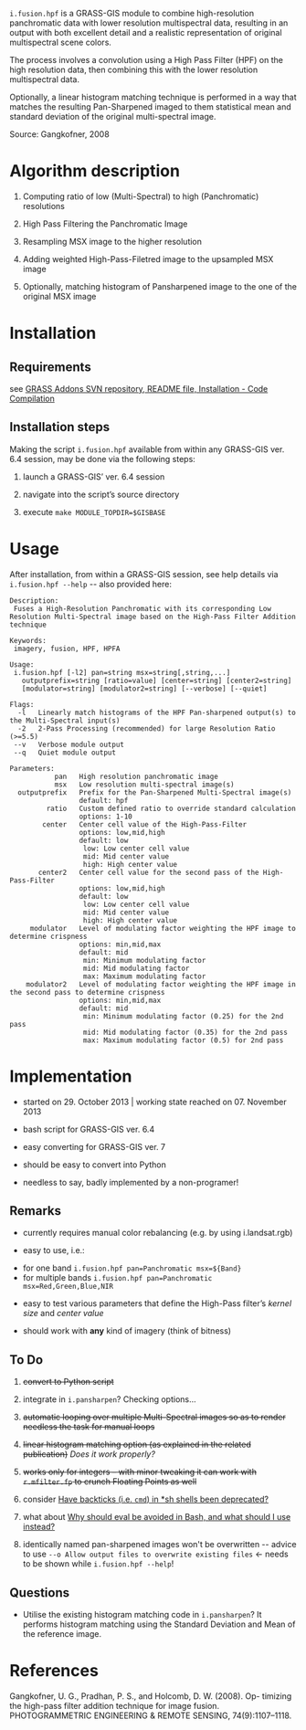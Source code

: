 `i.fusion.hpf` is a GRASS-GIS module to combine high-resolution 
panchromatic data with lower resolution multispectral data, resulting in an 
output with both excellent detail and a realistic representation of original 
multispectral scene colors.

The process involves a convolution using a High Pass Filter (HPF) on the high 
resolution data, then combining this with the lower resolution multispectral 
data.

Optionally, a linear histogram matching technique is performed in a way that 
matches the resulting Pan-Sharpened imaged to them statistical mean and standard 
deviation of the original multi-spectral image.

Source: Gangkofner, 2008

Algorithm description
=====================

1.  Computing ratio of low (Multi-Spectral) to high (Panchromatic) resolutions

2.  High Pass Filtering the Panchromatic Image

3.  Resampling MSX image to the higher resolution

4.  Adding weighted High-Pass-Filetred image to the upsampled MSX image

5.  Optionally, matching histogram of Pansharpened image to the one of the 
original MSX image

Installation
============

Requirements
------------

see [GRASS Addons SVN repository, README file, Installation - Code Compilation](https://svn.osgeo.org/grass/grass-addons/README)

Installation steps
------------------

Making the script `i.fusion.hpf` available from within any GRASS-GIS ver. 6.4 session, may be done via the following steps:

1.  launch a GRASS-GIS’ ver. 6.4 session

2.  navigate into the script’s source directory

3.  execute `make MODULE_TOPDIR=$GISBASE`

Usage
=====

After installation, from within a GRASS-GIS session, see help details via `i.fusion.hpf --help` -- also provided here:

```
Description:
 Fuses a High-Resolution Panchromatic with its corresponding Low Resolution Multi-Spectral image based on the High-Pass Filter Addition technique

Keywords:
 imagery, fusion, HPF, HPFA

Usage:
 i.fusion.hpf [-l2] pan=string msx=string[,string,...]
   outputprefix=string [ratio=value] [center=string] [center2=string]
   [modulator=string] [modulator2=string] [--verbose] [--quiet]

Flags:
  -l   Linearly match histograms of the HPF Pan-sharpened output(s) to the Multi-Spectral input(s)
  -2   2-Pass Processing (recommended) for large Resolution Ratio (>=5.5)
 --v   Verbose module output
 --q   Quiet module output

Parameters:
           pan   High resolution panchromatic image
           msx   Low resolution multi-spectral image(s)
  outputprefix   Prefix for the Pan-Sharpened Multi-Spectral image(s)
                 default: hpf
         ratio   Custom defined ratio to override standard calculation
                 options: 1-10
        center   Center cell value of the High-Pass-Filter
                 options: low,mid,high
                 default: low
                  low: Low center cell value
                  mid: Mid center value
                  high: High center value
       center2   Center cell value for the second pass of the High-Pass-Filter
                 options: low,mid,high
                 default: low
                  low: Low center cell value
                  mid: Mid center value
                  high: High center value
     modulator   Level of modulating factor weighting the HPF image to determine crispness
                 options: min,mid,max
                 default: mid
                  min: Minimum modulating factor
                  mid: Mid modulating factor
                  max: Maximum modulating factor
    modulator2   Level of modulating factor weighting the HPF image in the second pass to determine crispness
                 options: min,mid,max
                 default: mid
                  min: Minimum modulating factor (0.25) for the 2nd pass
                  mid: Mid modulating factor (0.35) for the 2nd pass
                  max: Maximum modulating factor (0.5) for 2nd pass
```
  
Implementation
==============

-   started on 29. October 2013 | working state reached on 07. November 2013

-   bash script for GRASS-GIS ver. 6.4

-   easy converting for GRASS-GIS ver. 7

-   should be easy to convert into Python

-   needless to say, badly implemented by a non-programer!

Remarks
-------

-   currently requires manual color rebalancing (e.g. by using i.landsat.rgb)

-   easy to use, i.e.:
 * for one band `i.fusion.hpf pan=Panchromatic msx=${Band}`
 * for multiple bands `i.fusion.hpf pan=Panchromatic msx=Red,Green,Blue,NIR`

-   easy to test various parameters that define the High-Pass filter’s *kernel 
size* and *center value*

-   should work with **any** kind of imagery (think of bitness)

To Do
-----

1. ~~convert to Python script~~

2. integrate in `i.pansharpen`? Checking options...

2. ~~automatic looping over multiple Multi-Spectral images so as to render 
needless the task for manual loops~~

3.  ~~linear histogram matching option (as explained in the related 
publication)~~ *Does it work properly?*

4.  ~~works only for integers – with minor tweaking it can work with
`r.mfilter.fp` to crunch Floating Points as well~~

5. consider [Have backticks (i.e. `cmd`) in *sh shells been deprecated?](http://unix.stackexchange.com/q/126927/13011)

6. what about [Why should eval be avoided in Bash, and what should I use instead?](http://stackoverflow.com/q/17529220/1172302)

7. identically named pan-sharpened images won't be overwritten -- advice to use `--o Allow output files to overwrite existing files`  <- needs to be shown while `i.fusion.hpf --help`!

Questions
---------

-   Utilise the existing histogram matching code in `i.pansharpen`? 
It performs histogram matching using the Standard Deviation and Mean of the 
reference image.


References
==========

Gangkofner, U. G., Pradhan, P. S., and Holcomb, D. W. (2008). Op-
timizing the high-pass filter addition technique for image fusion.
PHOTOGRAMMETRIC ENGINEERING & REMOTE SENSING,
74(9):1107–1118.
